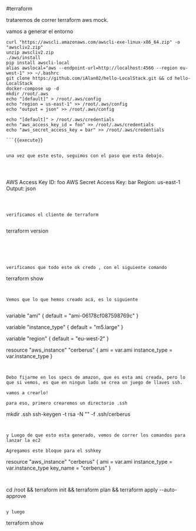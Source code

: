 #terraform

trataremos de correr terraform aws mock.

vamos a generar el entorno

```
curl "https://awscli.amazonaws.com/awscli-exe-linux-x86_64.zip" -o "awscliv2.zip"
unzip awscliv2.zip
./aws/install
pip install awscli-local
alias awslocal="aws --endpoint-url=http://localhost:4566 --region eu-west-1" >> ~/.bashrc
git clone https://github.com/iAlan02/hello-LocalStack.git && cd hello-LocalStack
docker-compose up -d
mkdir /root/.aws
echo "[default]" > /root/.aws/config
echo "region = us-east-1" >> /root/.aws/config
echo "output = json" >> /root/.aws/config

echo "[default]" > /root/.aws/credentials
echo "aws_access_key_id = foo" >> /root/.aws/credentials
echo "aws_secret_access_key = bar" >> /root/.aws/credentials

```{{execute}}


una vez que este esto, seguimos con el paso que esta debajo.




```
AWS Access Key ID: foo
AWS Secret Access Key: bar
Region: us-east-1
Output: json
```



verificamos el cliente de terraform


```
terraform version

```{{execute}}





verificamos que todo este ok credo , con el siguiente comando

```
terraform show

```{{execute}}


Vemos que lo que hemos creado acá, es lo siguiente


```
variable "ami" {
  default = "ami-06178cf087598769c"
}

variable "instance_type" {
  default = "m5.large"
}

variable "region" {
  default = "eu-west-2"
}

resource "aws_instance" "cerberus" {
  ami           = var.ami
  instance_type = var.instance_type
}

```


Debo fijarme en los specs de amazon, que es esta ami creada, pero lo que si vemos, es que en ningun lado se crea un juego de llaves ssh.

vamos a crearlo!

para eso, primero crearemos un directorio .ssh

```
mkdir .ssh
ssh-keygen -t rsa -N "" -f .ssh/cerberus
```{{execute}}


y Luego de que esto esta generado, vemos de correr los comandos para lanzar la ec2

Agregamos este bloque para el sshkey

```
resource "aws_instance" "cerberus" {
  ami           = var.ami
  instance_type = var.instance_type
  key_name      = "cerberus"
}
```


```
cd /root && terraform init && terraform plan && terraform apply --auto-approve
```{{execute}}

y luego

```
terraform show
```{{execute}}


